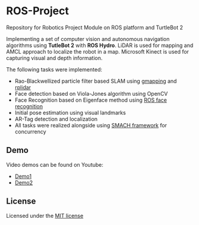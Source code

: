 # ROS-Project
Repository for Robotics Project Module on ROS platform and TurtleBot 2

Implementing a set of computer vision and autonomous navigation algorithms using **TutleBot 2** with **ROS Hydro**. LiDAR is used for mapping and AMCL approach to localize the robot in a map. Microsoft Kinect is used for capturing visual and depth information. 

The following tasks were implemented:

- Rao-Blackwellized particle filter based SLAM using [gmapping](http://wiki.ros.org/gmapping) and [rplidar](http://wiki.ros.org/rplidar)
- Face detection based on Viola-Jones algorithm using OpenCV
- Face Recognition based on Eigenface method using [ROS face recognition](https://github.com/procrob/face_recognition)
- Initial pose estimation using visual landmarks
- AR-Tag detection and localization
- All tasks were realized alongside using [SMACH framework](http://wiki.ros.org/smach) for concurrency

## Demo

Video demos can be found on Youtube:

-  [Demo1](https://youtu.be/3VN96tyYq-k)
-  [Demo2](https://youtu.be/chfMmpUmcWE)

## License

Licensed under the [MIT license](http://www.opensource.org/licenses/MIT)
